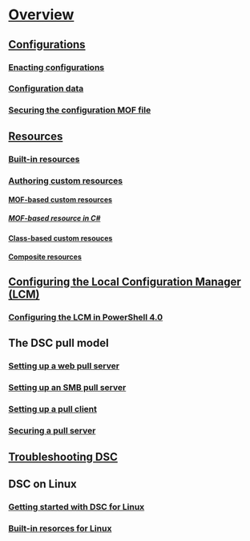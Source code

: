 # [Overview](overview.md)

## [Configurations](configurations.md)
### [Enacting configurations](enactingConfigurations.md)
### [Configuration data](configData.md)
### [Securing the configuration MOF file](securtMOF.md)

## [Resources](resources.md)
### [Built-in resources](builtInResource.md)
### [Authoring custom resources](authoringResource.md) 
#### [MOF-based custom resources](authoringResourceMOF.md)
##### [MOF-based resource in C#](authoringResourceMofCS.md)
#### [Class-based custom resouces](authoringResourceClass.md)
#### [Composite resources](authoringResourceComposite.md)

## [Configuring the Local Configuration Manager (LCM)](metaConfig.md)
### [Configuring the LCM in PowerShell 4.0](metaConfig4.md)

## The DSC pull model
### [Setting up a web pull server](pullServer.md)
### [Setting up an SMB pull server](pullServerSMB.md)
### [Setting up a pull client](pullClient.md)
### [Securing a pull server](secureServer.md)

## [Troubleshooting DSC](troubleshooting.md)

## DSC on Linux
### [Getting started with DSC for Linux](LinuxGettingStarted.md)
### [Built-in resorces for Linux](lnxBuiltInResources.md)

